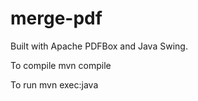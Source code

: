 # merge-pdf

Built with Apache PDFBox and Java Swing.

To compile
	mvn compile

To run
	mvn exec:java